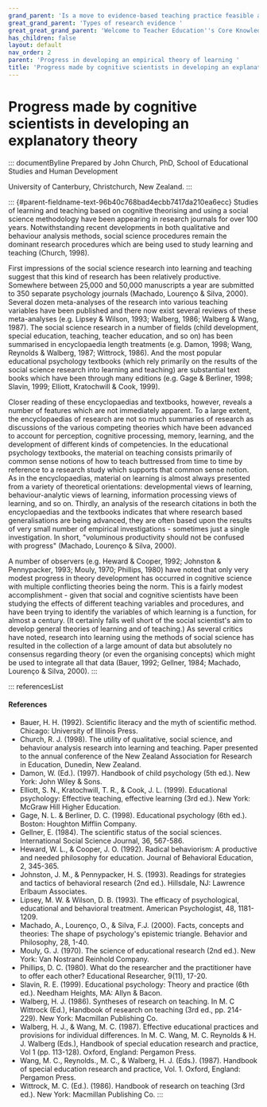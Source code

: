 ```yaml
---
grand_parent: 'Is a move to evidence-based teaching practice feasible at this time? '
great_grand_parent: 'Types of research evidence '
great_great_grand_parent: 'Welcome to Teacher Education''s Core Knowledge and Skills.'
has_children: false
layout: default
nav_order: 2
parent: 'Progress in developing an empirical theory of learning '
title: 'Progress made by cognitive scientists in developing an explanatory theory '
---
```

# Progress made by cognitive scientists in developing an explanatory theory 


::: documentByline
Prepared by John Church, PhD, School of Educational Studies and Human
Development

University of Canterbury, Christchurch, New Zealand.
:::

::: {#parent-fieldname-text-96b40c768bad4ecbb7417da210ea6ecc}
Studies of learning and teaching based on cognitive theorising and using
a social science methodology have been appearing in research journals
for over 100 years. Notwithstanding recent developments in both
qualitative and behaviour analysis methods, social science procedures
remain the dominant research procedures which are being used to study
learning and teaching (Church, 1998).

First impressions of the social science research into learning and
teaching suggest that this kind of research has been relatively
productive. Somewhere between 25,000 and 50,000 manuscripts a year are
submitted to 350 separate psychology journals (Machado, Lourenço &
Silva, 2000). Several dozen meta-analyses of the research into various
teaching variables have been published and there now exist several
reviews of these meta-analyses (e.g. Lipsey & Wilson, 1993; Walberg,
1986; Walberg & Wang, 1987). The social science research in a number of
fields (child development, special education, teaching, teacher
education, and so on) has been summarised in encyclopaedia length
treatments (e.g. Damon, 1998; Wang, Reynolds & Walberg, 1987; Wittrock,
1986). And the most popular educational psychology textbooks (which rely
primarily on the results of the social science research into learning
and teaching) are substantial text books which have been through many
editions (e.g. Gage & Berliner, 1998; Slavin, 1999; Elliott, Kratochwill
& Cook, 1999).

Closer reading of these encyclopaedias and textbooks, however, reveals a
number of features which are not immediately apparent. To a large
extent, the encyclopaedias of research are not so much summaries of
research as discussions of the various competing theories which have
been advanced to account for perception, cognitive processing, memory,
learning, and the development of different kinds of competencies. In the
educational psychology textbooks, the material on teaching consists
primarily of common sense notions of how to teach buttressed from time
to time by reference to a research study which supports that common
sense notion. As in the encyclopaedias, material on learning is almost
always presented from a variety of theoretical orientations:
developmental views of learning, behaviour-analytic views of learning,
information processing views of learning, and so on. Thirdly, an
analysis of the research citations in both the encyclopaedias and the
textbooks indicates that where research based generalisations are being
advanced, they are often based upon the results of very small number of
empirical investigations - sometimes just a single investigation. In
short, "voluminous productivity should not be confused with progress"
(Machado, Lourenço & Silva, 2000).

A number of observers (e.g. Heward & Cooper, 1992; Johnston &
Pennypacker, 1993; Mouly, 1970; Phillips, 1980) have noted that only
very modest progress in theory development has occurred in cognitive
science with multiple conflicting theories being the norm. This is a
fairly modest accomplishment - given that social and cognitive
scientists have been studying the effects of different teaching
variables and procedures, and have been trying to identify the variables
of which learning is a function, for almost a century. (It certainly
falls well short of the social scientist's aim to develop general
theories of learning and of teaching.) As several critics have noted,
research into learning using the methods of social science has resulted
in the collection of a large amount of data but absolutely no consensus
regarding theory (or even the organising concepts) which might be used
to integrate all that data (Bauer, 1992; Gellner, 1984; Machado,
Lourenço & Silva, 2000).
:::

::: referencesList
#### References

-   Bauer, H. H. (1992). Scientific literacy and the myth of scientific
    method. Chicago: University of Illinois Press.
-   Church, R. J. (1998). The utility of qualitative, social science,
    and behaviour analysis research into learning and teaching. Paper
    presented to the annual conference of the New Zealand Association
    for Research in Education, Dunedin, New Zealand.
-   Damon, W. (Ed.). (1997). Handbook of child psychology (5th ed.). New
    York: John Wiley & Sons.
-   Elliott, S. N., Kratochwill, T. R., & Cook, J. L. (1999).
    Educational psychology: Effective teaching, effective learning (3rd
    ed.). New York: McGraw Hill Higher Education.
-   Gage, N. L. & Berliner, D. C. (1998). Educational psychology (6th
    ed.). Boston: Houghton Mifflin Company.
-   Gellner, E. (1984). The scientific status of the social sciences.
    International Social Science Journal, 36, 567-586.
-   Heward, W. L., & Cooper, J. O. (1992). Radical behaviorism: A
    productive and needed philosophy for education. Journal of
    Behavioral Education, 2, 345-365.
-   Johnston, J. M., & Pennypacker, H. S. (1993). Readings for
    strategies and tactics of behavioral research (2nd ed.). Hillsdale,
    NJ: Lawrence Erlbaum Associates.
-   Lipsey, M. W. & Wilson, D. B. (1993). The efficacy of psychological,
    educational and behavioral treatment. American Psychologist, 48,
    1181-1209.
-   Machado, A., Lourenço, O., & Silva, F.J. (2000). Facts, concepts and
    theories: The shape of psychology's epistemic triangle. Behavior and
    Philosophy, 28, 1-40.
-   Mouly, G. J. (1970). The science of educational research (2nd ed.).
    New York: Van Nostrand Reinhold Company.
-   Phillips, D. C. (1980). What do the researcher and the practitioner
    have to offer each other? Educational Researcher, 9(11), 17-20.
-   Slavin, R. E. (1999). Educational psychology: Theory and practice
    (6th ed.). Needham Heights, MA: Allyn & Bacon.
-   Walberg, H. J. (1986). Syntheses of research on teaching. In M. C
    Wittrock (Ed.), Handbook of research on teaching (3rd ed., pp.
    214-229). New York: Macmillan Publishing Co.
-   Walberg, H. J., & Wang, M. C. (1987). Effective educational
    practices and provisions for individual differences. In M. C.
    Wang, M. C. Reynolds & H. J. Walberg (Eds.), Handbook of special
    education research and practice, Vol 1 (pp. 113-128). Oxford,
    England: Pergamon Press.
-   Wang, M. C., Reynolds., M. C., & Walberg, H. J. (Eds.). (1987).
    Handbook of special education research and practice, Vol. 1. Oxford,
    England: Pergamon Press.
-   Wittrock, M. C. (Ed.). (1986). Handbook of research on teaching (3rd
    ed.). New York: Macmillan Publishing Co.
:::

